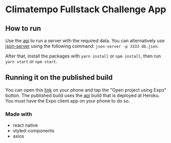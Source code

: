 # Climatempo Fullstack Challenge App

## How to run

Use the [api](../api) to run a server with the required data. You can alternatively use [json-server](https://github.com/typicode/json-server) using the following command: `json-server -p 3333 db.json`.

After that, install the packages with `yarn install` or `npm install`, then run `yarn start` or `npm start`.

## Running it on the published build

You can open this [link](https://expo.io/@lucasnr/climatempo) on your phone and tap the "Open project using Expo" button. The published build uses the [api](../api) build that is deployed at Heroku. You must have the Expo client app on your phone to do so.

### Made with

- react native
- styled-components
- axios
